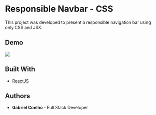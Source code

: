 # Responsible Navbar - CSS

This project was developed to present a responsible navigation bar using only CSS and JSX.

## Demo

![](https://media.giphy.com/media/J54ClspzxP4CC30B1M/giphy.gif)


## Built With

* [ReactJS](https://reactjs.org/)

## Authors

* **Gabriel Coelho** - Full Stack Developer
